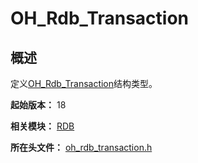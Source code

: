 # OH_Rdb_Transaction

## 概述

定义[OH_Rdb_Transaction](capi-rdb-oh-rdb-transaction.md)结构类型。

**起始版本：** 18

**相关模块：** [RDB](capi-rdb.md)

**所在头文件：** [oh_rdb_transaction.h](capi-oh-rdb-transaction-h.md)


